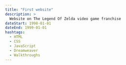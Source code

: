 ```yaml
---
title: "First website"
description: >
  Website on The Legend Of Zelda video game franchise
dateStart: 1998-01-01
dateEnd: 1999-01-01
hashtags:
  - HTML
  - CSS
  - JavaScript
  - Dreamweaver
  - Walkthroughs
---
```

